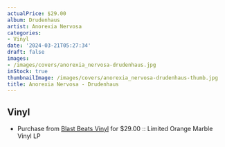 ```yaml
---
actualPrice: $29.00
album: Drudenhaus
artist: Anorexia Nervosa
categories:
- Vinyl
date: '2024-03-21T05:27:34'
draft: false
images:
- /images/covers/anorexia_nervosa-drudenhaus.jpg
inStock: true
thumbnailImage: /images/covers/anorexia_nervosa-drudenhaus-thumb.jpg
title: Anorexia Nervosa - Drudenhaus
---
```


## Vinyl
* Purchase from [Blast Beats Vinyl](https://blastbeatsvinyl.com/products/anorexia-nervosa-drudenhaus-limited-orange-marble-vinyl-lp) for $29.00 :: Limited Orange Marble Vinyl LP
